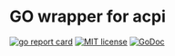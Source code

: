 # GO wrapper for acpi

[![go report card](https://goreportcard.com/badge/github.com/xellio/tools/acpi "go report card")](https://goreportcard.com/report/github.com/xellio/tools/acpi)
[![MIT license](http://img.shields.io/badge/license-MIT-brightgreen.svg)](http://opensource.org/licenses/MIT)
[![GoDoc](https://godoc.org/github.com/xellio/tools/acpi?status.svg)](https://godoc.org/github.com/xellio/tools/acpi)